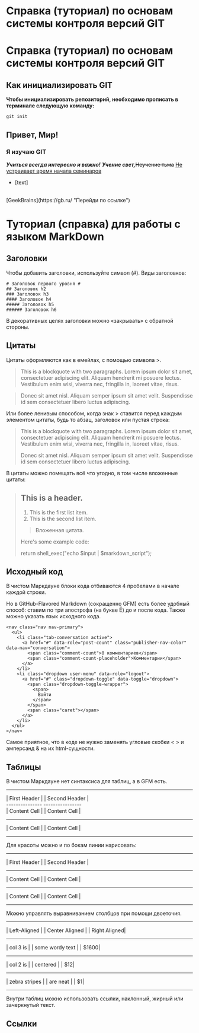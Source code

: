 # Справка (туториал) по основам системы контроля версий GIT 
# Справка (туториал) по основам системы контроля версий GIT 


## Как инициализировать GIT
**Чтобы инициализировать репозиторий, необходимо прописать в терминале следующую команду:**

```
git init
```
## Привет, Мир! ##
### Я изучаю GIT ###
***Учиться всегда интересно и важно!***
***Учение свет,***~~Неучение тьма~~
<u>Не устраивает время начала семинаров</u>
<br>
- [text]
<br>
[GeekBrains](https://gb.ru/ "Перейди по ссылке")

# Туториал (справка) для работы с языком MarkDown

## Заголовки

Чтобы добавить заголовки, используйте символ (#).
Виды заголовков:

```
# Заголовок первого уровня #
## Заголовок h2
### Заголовок h3
#### Заголовок h4
##### Заголовок h5
###### Заголовок h6

```

В декоративных целях заголовки можно «закрывать» с обратной стороны.

## Цитаты

Цитаты оформляются как в емейлах, с помощью символа >.

> This is a blockquote with two paragraphs. Lorem ipsum dolor sit amet, consectetuer adipiscing elit. Aliquam hendrerit mi posuere lectus. Vestibulum enim wisi, viverra nec, fringilla in, laoreet vitae, risus.

> Donec sit amet nisl. Aliquam semper ipsum sit amet velit. Suspendisse id sem consectetuer libero luctus adipiscing.

Или более ленивым способом, когда знак > ставится перед каждым элементом цитаты, будь то абзац, заголовок или пустая строка:

> This is a blockquote with two paragraphs. Lorem ipsum dolor sit amet, consectetuer adipiscing elit. Aliquam hendrerit mi posuere lectus. Vestibulum enim wisi, viverra nec, fringilla in, laoreet vitae, risus.
>
> Donec sit amet nisl. Aliquam semper ipsum sit amet velit. Suspendisse id sem consectetuer libero luctus adipiscing.

В цитаты можно помещать всё что угодно, в том числе вложенные цитаты:

> ## This is a header.
>
>1. This is the first list item.
>2. This is the second list item.
>
>>Вложенная цитата.
>
>Here's some example code:
>
>   return shell_exec("echo $input | $markdown_script");


## Исходный код

В чистом Маркдауне блоки кода отбиваются 4 пробелами в начале каждой строки.

Но в GitHub-Flavored Markdown (сокращенно GFM) есть более удобный способ: ставим по три апострофа (на букве Ё) до и после кода. Также можно указать язык исходного кода.

``` 
<nav class="nav nav-primary">
  <ul>
    <li class="tab-conversation active">
      <a href="#" data-role="post-count" class="publisher-nav-color" data-nav="conversation">
        <span class="comment-count">0 комментариев</span>
        <span class="comment-count-placeholder">Комментарии</span>
      </a>
    </li>
    <li class="dropdown user-menu" data-role="logout">
      <a href="#" class="dropdown-toggle" data-toggle="dropdown">
        <span class="dropdown-toggle-wrapper">
          <span>
            Войти
          </span>
        </span>
        <span class="caret"></span>
      </a>
    </li>
  </ul>
</nav>

```

Самое приятное, что в коде не нужно заменять угловые скобки < > и амперсанд & на их html-сущности.

## Таблицы

В чистом Маркдауне нет синтаксиса для таблиц, а в GFM есть.

---------------   ---------------- 
| First Header |  | Second Header | <br>
---------------   ----------------  <br> 
| Content Cell |  | Content Cell  | <br>
---------------   ----------------
| Content Cell |  | Content Cell  | <br>
---------------   ----------------

Для красоты можно и по бокам линии нарисовать:

---------------   ----------------
| First Header |  | Second Header |<br>
---------------   ----------------
| Content Cell |  | Content Cell  |<br>
---------------   ----------------
| Content Cell |  | Content Cell  |<br>
---------------   ----------------

Можно управлять выравниванием столбцов при помощи двоеточия.

-----------------    -----------------     --------------
| Left-Aligned  |	| Center Aligned  |	  | Right Aligned| <br>
-----------------    -----------------     --------------
| col 3 is      |	| some wordy text |   |         $1600| <br>
-----------------    -----------------     --------------
| col 2 is      |	| centered        |	  |           $12| <br>
-----------------    -----------------     --------------
| zebra stripes |	| are neat	      |   |            $1| <br> 
-----------------    -----------------     --------------

Внутри таблиц можно использовать ссылки, наклонный, жирный или зачеркнутый текст.

## Ссылки